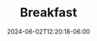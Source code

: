 ---
weight: 500
title: "Breakfast"
description: "Food worth getting out of bed for"
icon: "egg_alt"
date: "2024-06-02T12:20:18-06:00"
lastmod: "2024-06-02T12:20:18-06:00"
draft: false
toc: true
---